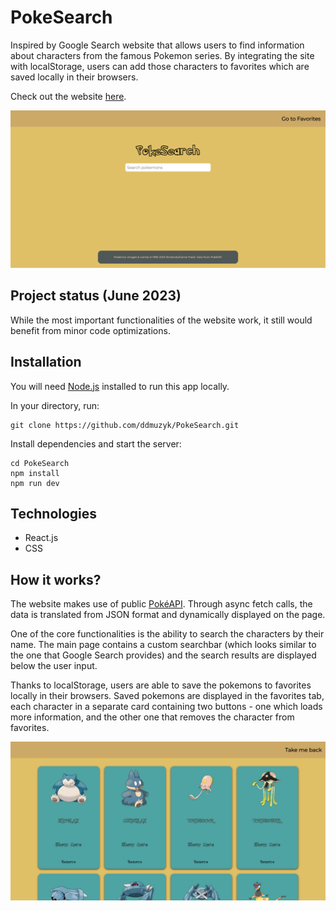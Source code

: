 # PokeSearch

Inspired by Google Search website that allows users to find information about characters from the famous Pokemon series. By integrating the site with localStorage, users can add those characters to favorites which are saved locally in their browsers.

Check out the website [here](https://pokesearch-pgoy.onrender.com/).

<img src="./src/img/pokesearch.png">


## Project status (June 2023)

While the most important functionalities of the website work, it still would benefit from minor code optimizations.


## Installation
You will need [Node.js](https://nodejs.org/en) installed to run this app locally.

In your directory, run:
```
git clone https://github.com/ddmuzyk/PokeSearch.git
```

Install dependencies and start the server:

```
cd PokeSearch
npm install
npm run dev
```

## Technologies

* React.js
* CSS

## How it works?

The website makes use of public [PokéAPI](https://pokeapi.co/). Through async fetch calls, the data is translated from JSON format and dynamically displayed on the page.

One of the core functionalities is the ability to search the characters by their name. The main page contains a custom searchbar (which looks similar to the one that Google Search provides) and the search results are displayed below the user input.

Thanks to localStorage, users are able to save the pokemons to favorites locally in their browsers. Saved pokemons are displayed in the favorites tab, each character in a separate card containing two buttons - one which loads more information, and the other one that removes the character from favorites.

<img src="./src/img/favorites.png">